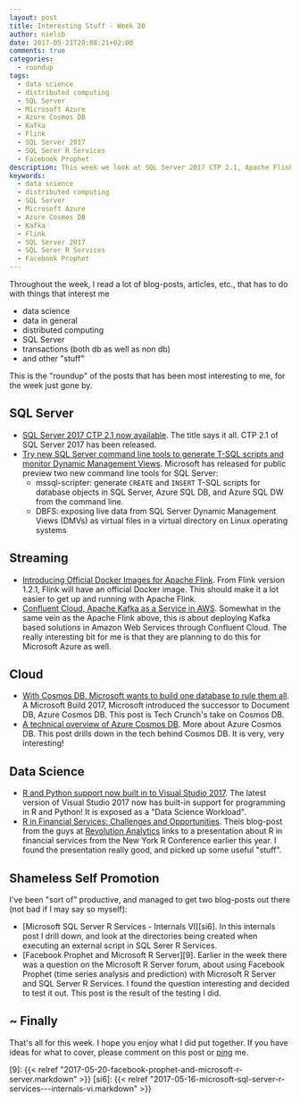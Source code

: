 ```yaml
---
layout: post
title: Interesting Stuff - Week 20
author: nielsb
date: 2017-05-21T20:08:21+02:00
comments: true
categories:
  - roundup
tags:
  - data science
  - distributed computing
  - SQL Server
  - Microsoft Azure
  - Azure Cosmos DB
  - Kafka
  - Flink
  - SQL Server 2017
  - SQL Serer R Services
  - Facebook Prophet
description: This week we look at SQL Server 2017 CTP 2.1, Apache Flink, Kafka, Azure Cosmos DB, Facebook Prophet and other "cool" stuff.
keywords:
  - data science
  - distributed computing
  - SQL Server
  - Microsoft Azure
  - Azure Cosmos DB
  - Kafka
  - Flink
  - SQL Server 2017
  - SQL Serer R Services
  - Facebook Prophet  
---
```


Throughout the week, I read a lot of blog-posts, articles, etc., that has to do with things that interest me

* data science
* data in general
* distributed computing
* SQL Server
* transactions (both db as well as non db)
* and other "stuff"

This is the "roundup" of the posts that has been most interesting to me, for the week just gone by. 

<!--more-->

## SQL Server

* [SQL Server 2017 CTP 2.1 now available][1]. The title says it all. CTP 2.1 of SQL Server 2017 has been released.
* [Try new SQL Server command line tools to generate T-SQL scripts and monitor Dynamic Management Views][2]. Microsoft has released for public preview two new command line tools for SQL Server:
    * mssql-scripter: generate `CREATE` and `INSERT` T-SQL scripts for database objects in SQL Server, Azure SQL DB, and Azure SQL DW from the command line.
    * DBFS: exposing live data from SQL Server Dynamic Management Views (DMVs) as virtual files in a virtual directory on Linux operating systems

## Streaming

* [Introducing Official Docker Images for Apache Flink][3]. From Flink version 1.2.1, Flink will have an official Docker image. This should make it a lot easier to get up and running with Apache Flink.
* [Confluent Cloud, Apache Kafka as a Service in AWS][4]. Somewhat in the same vein as the Apache Flink above, this is about deploying Kafka based solutions in Amazon Web Services through Confluent Cloud. The really interesting bit for me is that they are planning to do this for Microsoft Azure as well.

## Cloud

* [With Cosmos DB, Microsoft wants to build one database to rule them all][5]. A Microsoft Build 2017, Microsoft introduced the successor to Document DB, Azure Cosmos DB. This post is Tech Crunch's take on Cosmos DB.
* [A technical overview of Azure Cosmos DB][6]. More about Azure Cosmos DB. This post drills down in the tech behind Cosmos DB. It is very, very interesting!

## Data Science

* [R and Python support now built in to Visual Studio 2017][7]. The latest version of Visual Studio 2017 now has built-in support for programming in R and Python! It is exposed as a "Data Science Workload".
* [R in Financial Services: Challenges and Opportunities][8]. Theis blog-post from the guys at [Revolution Analytics][re] links to a presentation about R in financial services from the New York R Conference earlier this year. I found the presentation really good, and picked up some useful "stuff".

## Shameless Self Promotion

I've been "sort of" productive, and managed to get two blog-posts out there (not bad if I may say so myself):

* [Microsoft SQL Server R Services - Internals VI][si6]. In this internals post I drill down, and look at the directories being created when executing an external script in SQL Serer R Services.
* [Facebook Prophet and Microsoft R Server][9]. Earlier in the week there was a question on the Microsoft R Server forum, about using Facebook Prophet (time series analysis and prediction) with Microsoft R Server and SQL Server R Services. I found the question interesting and decided to test it out. This post is the result of the testing I did.

## ~ Finally

That's all for this week. I hope you enjoy what I did put together. If you have ideas for what to cover, please comment on this post or [ping][ma] me.

[ma]: mailto:niels.it.berglund@gmail.com
[mp]: https://blog.acolyer.org
[iq]: https://www.infoq.com/
[ew]: http://sqlonice.com/
[re]: http://blog.revolutionanalytics.com
[sqsk]: https://www.sqlskills.com
[1]: https://blogs.technet.microsoft.com/dataplatforminsider/2017/05/17/sql-server-2017-ctp-2-1-now-available/
[2]: https://blogs.technet.microsoft.com/dataplatforminsider/2017/05/17/try-new-sql-server-command-line-tools-to-generate-t-sql-scripts-and-monitor-dynamic-management-views/
[3]: https://data-artisans.com/blog/official-docker-images-apache-flink
[4]: https://www.infoq.com/news/2017/05/Confluent-Cloud-Kafka-AWS
[5]: https://techcrunch.com/2017/05/10/with-cosmos-db-microsoft-wants-to-build-one-database-to-rule-them-all/
[6]: https://azure.microsoft.com/en-us/blog/a-technical-overview-of-azure-cosmos-db
[7]: http://blog.revolutionanalytics.com/2017/05/r-and-python-support-now-built-in-to-visual-studio-2017.html
[8]: http://blog.revolutionanalytics.com/2017/05/r-in-financial-services-presentation.html
[9]: {{< relref "2017-05-20-facebook-prophet-and-microsoft-r-server.markdown" >}}
[si6]: {{< relref "2017-05-16-microsoft-sql-server-r-services---internals-vi.markdown" >}}
